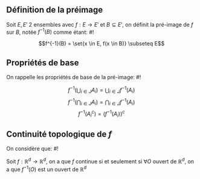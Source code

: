 ## Définition de la préimage
Soit $E, E'$ 2 ensembles avec $f: E \to E'$ et $B \subseteq E'$, on définit la pré-image de $f$ sur $B$, notée $f^{-1}(B)$ comme étant: #!

$$f^{-1}(B) = \set{x \in E, f(x \in B)} \subseteq E$$
<!--ID: 1729505135337-->



## Propriétés de base
On rappelle les propriétés de base de la pré-image: #!

$$f^{-1}\left(\bigcup_{i \in J} A_i\right) = \bigcup_{i \in J} f^{-1}(A_i)$$
$$f^{-1}\left(\bigcap_{i \in J} A_i\right) = \bigcap_{i \in J} f^{-1}(A_i)$$
$$f^{-1}\left(A_i^c\right) = (f^{-1}(A_i))^c$$
<!--ID: 1729505135339-->



## Continuité topologique de $f$
On considère que: #!

Soit $f : \mathbb R^d \to \mathbb R^d$, on a que $f$ continue si et seulement si $\forall O$ ouvert de $\mathbb R^d$, on a que $f^{-1}(O)$ est un ouvert de $\mathbb R^d$ 
<!--ID: 1729505135341-->

